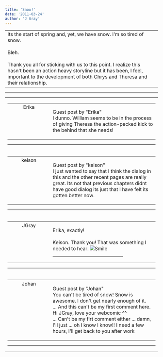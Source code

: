 ```yaml
---
title: 'Snow!'
date: '2011-03-24'
author: 'J Gray'
---
```


<div>
<!-- Main content here -->
<table border="0" class="post"><tbody><tr><td>
   
   <div class="post_body">
       Its the start of spring and, yet, we have snow. I'm so tired of snow.<br><br>Bleh.<br><br>Thank you all for sticking with us to this point. I realize this hasn't been an action heavy storyline but it has been, I feel, important to the development of both Chrys and Theresa and their relationship.<br>
   </div>
   </td></tr>
   </tbody></table><hr><table style="width:100%; border:0;" class="comment_table"><tbody><tr><td width="100%"><a name=""> </a><div style="width:100%;" class="comment"><table border="0" width="100%"><tbody><tr><td align="center" valign="top" width="125">
<span class="comment_title"><center>Erika<br></center><a name="404">&nbsp;</a></span><br>
<center><img src="https://www.gravatar.com/avatar.php?gravatar_id=beb21939f6a5a1e3b48faa2d5eed358a&amp;default=http%3A%2F%2Fmysteriesofthearcana.com%2Ftemplates%2Fmain%2Fimages%2Favatar.gif&amp;size=80&amp;rating=g" border="0" alt=""></center>
</td>
<td valign="top">


<p class="comment_text"> </p><p class="comment_text"><span class="forum_info">Guest post by "Erika"</span><br> I dunno. William seems to be in the process of giving Theresa the action-packed kick to the behind that she needs!</p>
 

</td></tr></tbody></table>
<hr></div></td></tr><tr><td width="100%"><a name=""> </a><div style="width:100%;" class="comment"><table border="0" width="100%"><tbody><tr><td align="center" valign="top" width="125">
<span class="comment_title"><center>keison<br></center><a name="405">&nbsp;</a></span><br>
<center><img src="https://www.gravatar.com/avatar.php?gravatar_id=7a59538ef7b6ade3df78b0cc717f62e3&amp;default=http%3A%2F%2Fmysteriesofthearcana.com%2Ftemplates%2Fmain%2Fimages%2Favatar.gif&amp;size=80&amp;rating=g" border="0" alt=""></center>
</td>
<td valign="top">


<p class="comment_text"> </p><p class="comment_text"><span class="forum_info">Guest post by "keison"</span><br> I just wanted to say that I think the dialog in this and the other recent pages are really great. Its not that previous chapters didnt have good dialog its just that I have felt its gotten better now. <br></p>
 

</td></tr></tbody></table>
<hr></div></td></tr><tr><td width="100%"><a name=""> </a><div style="width:100%;" class="comment"><table border="0" width="100%"><tbody><tr><td align="center" valign="top" width="125">
<span class="comment_title"><center>JGray</center><a name="406">&nbsp;</a></span><br>
<center><img src="https://www.gravatar.com/avatar.php?gravatar_id=3de6483cf7ef4947f33483faa590f1a0&amp;default=http%3A%2F%2Fmysteriesofthearcana.com%2Ftemplates%2Fmain%2Fimages%2Favatar.gif&amp;size=100&amp;rating=g" border="0" alt=""></center>
</td>
<td valign="top">


<p class="comment_text"> </p><p class="comment_text">Erika, exactly!<br><br>Keison. Thank you! That was something I needed to hear. <img src="/smilies/smile.gif" alt="Smile" border="0"><br></p>
 <hr width="70%">

</td></tr></tbody></table>
<hr></div></td></tr><tr><td width="100%"><a name=""> </a><div style="width:100%;" class="comment"><table border="0" width="100%"><tbody><tr><td align="center" valign="top" width="125">
<span class="comment_title"><center>Johan<br></center><a name="587">&nbsp;</a></span><br>
<center><img src="https://www.gravatar.com/avatar.php?gravatar_id=53e4e1e3a84f641ce65dbebe63d77097&amp;default=http%3A%2F%2Fmysteriesofthearcana.com%2Ftemplates%2Fmain%2Fimages%2Favatar.gif&amp;size=80&amp;rating=g" border="0" alt=""></center>
</td>
<td valign="top">


<p class="comment_text"> </p><p class="comment_text"><span class="forum_info">Guest post by "Johan"</span><br> You can't be tired of snow! Snow is awesome. I don't get nearly enough of it.<br>... And this can't be my first comment here. Hi JGray, love your webcomic ^^<br>... Can't be my firt comment either ... damn, I'll just ... oh I know I know!! I need a few hours, I'll get back to you after work<br></p>
 

</td></tr></tbody></table>
<hr></div></td></tr></tbody></table>
<!-- End main content -->
              </div>
